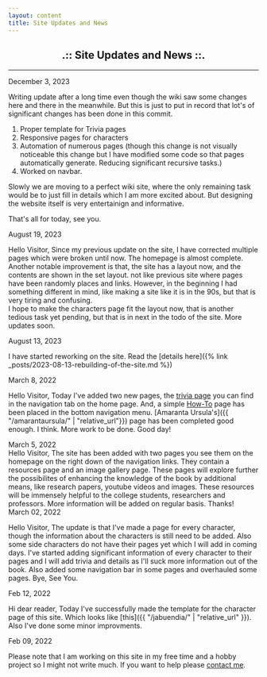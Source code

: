 ```yaml
--- 
layout: content 
title: Site Updates and News
---
```

<center><h2>.:: Site Updates and News ::.</h2></center>

***

<div class="updates-date-heading">December 3, 2023</div>

Writing update after a long time even though the wiki saw some changes here and there in the meanwhile. But this is just to put in record that lot's of significant changes has been done in this commit. 
1. Proper template for Trivia pages
2. Responsive pages for characters
3. Automation of numerous pages (though this change is not visually noticeable this change but I have modified some code so that pages automatically generate. Reducing significant recursive tasks.)
4. Worked on navbar.

Slowly we are moving to a perfect wiki site, where the only remaining task would be to just fill in details which I am more excited about. But designing the website itself is very entertainign and informative.

That's all for today, see you. 

<div class="updates-date-heading">August 19, 2023</div>


Hello Visitor, Since my previous update on the site, I have corrected multiple pages which were broken until now. The homepage is almost complete. Another notable improvement is that, the site has a layout now, and the contents are shown in the set layout. not like previous site where pages have been randomly places and links. However, in the beginning I had something different in mind, like making a site like it is in the 90s, but that is very tiring and confusing.  
I hope to make the characters page fit the layout now, that is another tedious task yet pending, but that is in next in the todo of the site. More updates soon. 

<div class="updates-date-heading">August 13, 2023</div>

I have started reworking on the site. Read the [details here]({% link _posts/2023-08-13-rebuilding-of-the-site.md %})

<div class="updates-date-heading">March 8, 2022</div>

Hello Visitor, Today I've added two new pages, the [trivia page](../pages/trivia/trivia/trivia.md) you can find in the navigation tab on the home page. And, a simple [How-To](howto.html) page has been placed in the bottom navigation menu. [Amaranta Ursula's]({{ "/amarantaursula/" | "relative_url"}}) page has been completed good enough. I think. More work to be done. Good day!


<div class="updates-date-heading">March 5, 2022</div>
Hello Visitor, The site has been added with two pages you see them on the homepage on the right down of the navigation links. They contain a resources page and an image gallery page. These pages will explore further the possibilites of enhancing the knowledge of the book by additional means, like research papers, youtube videos and images. These resources will be immensely helpful to the college students, researchers and professors. More information will be added on regular basis. Thanks!

<div class="updates-date-heading">March 02, 2022</div>

Hello Visitor, The update is that I've made a page for every character, though the information about the characters is still need to be added. Also some side characters do not have their pages yet which I will add in coming days. I've started adding significant information of every character to their pages and I will add trivia and details as I'll suck more information out of the book. Also added some navigation bar in some pages and overhauled some pages. Bye, See You.

<div class="updates-date-heading">Feb 12, 2022</div>

Hi dear reader, Today I've successfully made the template for the character page of this site. Which looks like [this]({{ "/jabuendia/" | "relative_url" }}). Also I've done some minor improvments.

<div class="updates-date-heading">Feb 09, 2022</div>

Please note that I am working on this site in my free time and a hobby project so I might not write much. If you want to help please [contact me](https://twisthead.github.io).
